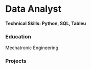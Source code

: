 # Data Analyst
#### Technical Skills: Python, SQL, Tableu
### Education
Mechatronic Engineering

### Projects 

